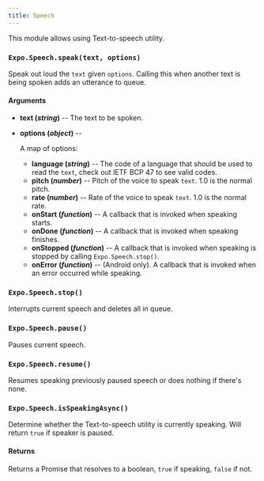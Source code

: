 ```yaml
---
title: Speech
---
```


This module allows using Text-to-speech utility.

### `Expo.Speech.speak(text, options)`

Speak out loud the `text` given `options`. Calling this when another text is being spoken adds an utterance to queue.

#### Arguments

-   **text (_string_)** -- The text to be spoken.
-   **options (_object_)** --

      A map of options:

    -   **language (_string_)** -- The code of a language that should be used to read the `text`, check out IETF BCP 47 to see valid codes.
    -   **pitch (_number_)** -- Pitch of the voice to speak `text`. 1.0 is the normal pitch.
    -   **rate (_number_)** -- Rate of the voice to speak `text`. 1.0 is the normal rate.
    -   **onStart (_function_)** -- A callback that is invoked when speaking starts.
    -   **onDone (_function_)** -- A callback that is invoked when speaking finishes.
    -   **onStopped (_function_)** -- A callback that is invoked when speaking is stopped by calling `Expo.Speech.stop()`.
    -   **onError (_function_)** -- (Android only). A callback that is invoked when an error occurred while speaking.

### `Expo.Speech.stop()`

Interrupts current speech and deletes all in queue.

### `Expo.Speech.pause()`

Pauses current speech.

### `Expo.Speech.resume()`

Resumes speaking previously paused speech or does nothing if there's none.

### `Expo.Speech.isSpeakingAsync()`

Determine whether the Text-to-speech utility is currently speaking. Will return `true` if speaker is paused.

#### Returns

Returns a Promise that resolves to a boolean, `true` if speaking, `false` if not.
